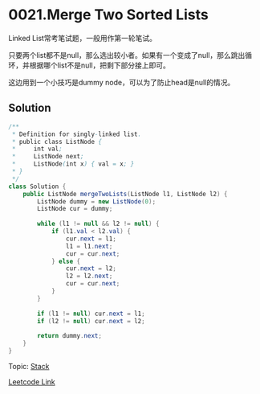 # 0021.Merge Two Sorted Lists

Linked List常考笔试题，一般用作第一轮笔试。

只要两个list都不是null，那么选出较小者。如果有一个变成了null，那么跳出循环，并根据哪个list不是null，把剩下部分接上即可。

这边用到一个小技巧是dummy node，可以为了防止head是null的情况。

## Solution
```Java
/**
 * Definition for singly-linked list.
 * public class ListNode {
 *     int val;
 *     ListNode next;
 *     ListNode(int x) { val = x; }
 * }
 */
class Solution {
    public ListNode mergeTwoLists(ListNode l1, ListNode l2) {
        ListNode dummy = new ListNode(0);
        ListNode cur = dummy;
        
        while (l1 != null && l2 != null) {
            if (l1.val < l2.val) {
                cur.next = l1;
                l1 = l1.next;
                cur = cur.next;
            } else {
                cur.next = l2;
                l2 = l2.next;
                cur = cur.next;
            }
        }
        
        if (l1 != null) cur.next = l1;
        if (l2 != null) cur.next = l2;
        
        return dummy.next;
    }
}
```

Topic: [Stack](../Linked_List/)

[Leetcode Link](https://leetcode.com/problems/merge-two-sorted-lists/)

